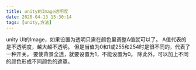 ```yaml
---
title: unity的Image透明度
date: 2020-04-13 15:30:14
tags: [unity,方法]
---
```

unity UI的Image，如果设置为透明只需在颜色里调整A值就可以了。
A值代表的是不透明度，越大越不透明。
但是当值为0和1或255和254时是很不同的，代表了一种开关。
要使背景全透，就要设置为1，不能设置为0。
除此外，可以加上不同的颜色形成不同颜色的遮罩。